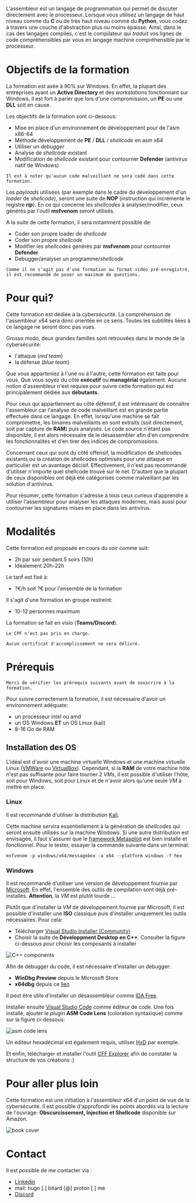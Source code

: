 L'assembleur est un langage de programmation qui permet de discuter directement avec le processeur. Lorsque vous utilisez un langage de haut niveau comme du **C** ou de très haut niveau comme du **Python**, vous codez à travers une couche d'abstraction plus ou moins épaisse. Ainsi, dans le cas des langages compilés, c'est le compilateur qui _traduit_ vos lignes de code compréhensibles par vous en langage machine compréhensible par le processeur.

# Objectifs de la formation

La formation est axée à 90% sur Windows. En effet, la plupart des entreprises ayant un **Active Directory** et des _workstations_ fonctionnant sur Windows, il est fort à parier que lors d'une compromission, un **PE** ou une **DLL** soit en cause.

Les objectifs de la formation sont ci-dessous:

* Mise en place d'un environnement de développement pour de l'asm x86-64
* Méthode développement de **PE** / **DLL** / _shellcode_ en asm x64
* Utiliser un _debugger_
* Analyse de _shellcode_ existant
* Modification de _shellcode_ existant pour contourner **Defender** (antivirus natif de Windows)

```
Il est à noter qu'aucun code malveillant ne sera codé dans cette formation. 
```

Les _payloads_ utilisées (par exemple dans le cadre du développement d'un _loader_ de _shellcode_), seront une suite de **NOP** (instruction qui incrémente le registre **rip**). En ce qui concerne les _shellcodes_ à analyser/modifier, ceux générés par l'outil **msfvenom** seront utilisés. 

A la suite de cette formation, il sera notamment possible de:

* Coder son propre loader de _shellcode_
* Coder son propre _shellcode_
* Modifier les _shellcodes_ générés par **msfvenom** pour contourner **Defender**
* Debugger/analyser un programme/_shellcode_

```
Comme il ne s'agit pas d'une formation au format vidéo pré-enregistré, il est recommandé de poser un maximum de questions.
```

# Pour qui? 

Cette formation est dédiée à la cybersécurité. La compréhension de l'assembleur x64 sera donc orientée en ce sens. Toutes les subtilités liées à ce langage ne seront donc pas vues. 

Grosso modo, deux grandes familles sont retrouvées dans le monde de la cybersécurité:

* l'attaque (_red team_)
* la défense (_blue team_)

Que vous apparteniez à l'une ou à l'autre, cette formation est faite pour vous. Que vous soyez du côté **exécutif** ou **managérial** également. Aucune notion d'assembleur n'est requise pour suivre cette formation qui est principalement dédiée aux **débutants**.

Pour ceux qui appartiennent au côté défensif, il est intéressant de connaître l'assembleur car l'analyse de code malveillant est en grande partie effectuée dans ce langage. En effet, lorsqu'une machine se fait compromettre, les binaires malveillants en sont extraits (soit directement, soit par capture de **RAM**) puis analysés. Le code source n'étant pas disponible, il est alors nécessaire de le désassembler afin d'en comprendre les fonctionnalités et d'en tirer des indices de compromissions.

Concernant ceux qui sont du côté offensif, la modification de shellcodes existants ou la création de shellcodes optimisés pour une attaque en particulier est un avantage décisif. Effectivement, il n'est pas recommandé d'utiliser n'importe quel shellcode trouvé sur le net. D'autant que la plupart de ceux disponibles ont déjà été catégorisés comme malveillant par les solution d'antivirus.

Pour résumer, cette formation s'adresse à tous ceux curieux d'apprendre à utiliser l'assembleur pour analyser les attaques modernes, mais aussi pour contourner les signatures mises en place dans les antivirus.

# Modalités

Cette formation est proposée en cours du soir comme suit:

* 2h par soir pendant 5 soirs (10h)
* Idéalement 20h-22h

Le tarif est fixé à:

* ?€/h soit ?€ pour l'ensemble de la formation

Il s'agit d'une formation en groupe restreint:

* 10-12 personnes maximum

La formation se fait en visio (**Teams/Discord**).

```
Le CPF n'est pas pris en charge.
```

```
Aucun certificat d'accomplissement ne sera délivré.
```

# Prérequis

```
Merci de vérifier les prérequis suivants avant de souscrire à la formation.
```

Pour suivre correctement la formation, il est nécessaire d'avoir un environnement adéquate:

* un processeur intel ou amd
* un OS Windows **ET** un OS Linux (kali)
* 8-16 Go de RAM

## Installation des OS

L'idéal est d'avoir une machine virtuelle Windows et une machine virtuelle Linux ([VMWare](https://www.vmware.com/fr/products/workstation-player.html) ou [VirtualBox](https://www.virtualbox.org/)). Cependant, si la **RAM** de votre machine hôte n'est pas suffisante pour faire tourner 2 _VMs_, il est possible d'utiliser l'hôte, soit pour Windows, soit pour Linux et de n'avoir alors qu'une seule _VM_ à mettre en place.

### Linux

Il est recommandé d'utiliser la distribution [Kali](https://www.kali.org/). 

Cette machine servira essentiellement à la génération de _shellcodes_ qui seront ensuite utilisés sur la machine Windows. Si une autre distribution est envisagée, il faut s'assurer que le [framework Metasploit](https://github.com/rapid7/metasploit-framework) est bien installé et fonctionnel. Pour le tester, essayer la commande suivante dans un terminal:

```
msfvenom -p windows/x64/messagebox -a x64 --platform windows -f hex
```

### Windows

Il est recommandé d'utiliser une version de développement fournie par [Microsoft](https://developer.microsoft.com/fr-fr/windows/downloads/virtual-machines/). En effet, l'ensemble des outils de compilation sont déjà pré-installés. **Attention**, la _VM_ est plutôt lourde ...

Plutôt que d'installer la _VM_ de développement fournie par Microsoft, il est possible d'installer une **ISO** classique puis d'installer uniquement les outils nécessaires. Pour cela:

* Télécharger [Visual Studio Installer (Community)](https://visualstudio.microsoft.com/fr/downloads/)
* Choisir la suite de **Développment Desktop en C++**. Consulter la figure ci-dessous pour choisir les composants à installer

![C++ components](/img/index/cpp_components.png)

Afin de débugger du code, il est nécessaire d'installer un debugger:

* **WinDbg Preview** depuis le Microsoft Store
* **x64dbg** depuis ce [lien](https://x64dbg.com/)

Il peut être utile d'installer un désassembleur comme [IDA Free](https://hex-rays.com/ida-free/).

Installer ensuite [Visual Studio Code](https://code.visualstudio.com/download) comme éditeur de code. Une fois installé, ajouter le _plugin_ **ASM Code Lens** (coloration syntaxique) comme sur la figure ci-dessous:

![asm code lens](/img/index/asm_code_lens.png)

Un éditeur hexadécimal est également requis, utiliser [HxD](https://www.lesnumeriques.com/telecharger/hxd-hex-editor-20536) par exemple.

Et enfin, télécharger et installer l'outil [CFF Explorer](https://ntcore.com/?page_id=388) afin de constater la structure de vos créations :)

# Pour aller plus loin

Cette formation est une initiation à l'assembleur x64 d'un point de vue de la cybersécurité. Il est possible d'approfondir les points abordés via la lecture de l'ouvrage: **Obscurcissement, Injection et Shellcode** disponible sur Amazon.

![book cover](/img/index/book_cover.png)

# Contact

Il est possible de me contacter via :

* [Linkedin](https://www.linkedin.com/in/hugo-bitard-827053b6/)
* mail: hugo [.] bitard [@] proton [.] me
* [Discord](https://discord.gg/4Nt5UqbQZa)